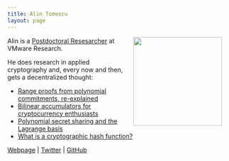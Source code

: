 ```yaml
---
title: Alin Tomescu
layout: page
---
```


<img align="right" height="200" src="../img/alin.png" hspace="20"> 

Alin is a [Postdoctoral Resesarcher](https://research.vmware.com/researchers/alin-tomescu) at VMware Research.

He does research in applied cryptography and, every now and then, gets a decentralized thought:

 - [Range proofs from polynomial commitments, re-explained](/2020-03-02-range-proofs-from-polynomial-commitments-reexplained/)
 - [Bilinear accumulators for cryptocurrency enthusiasts](/2020-04-01-bilinear-accumulators-for-cryptocurrency/)
 - [Polynomial secret sharing and the Lagrange basis](/2020-07-17-polynomial-secret-sharing-and-the-lagrange-basis/)
 - [What is a cryptographic hash function?](/2020-08-28-what-is-a-cryptographic-hash-function/)

[Webpage](https://alinush.github.io) \| [Twitter](https://twitter.com/alinush407) \| [GitHub](https://github.com/alinush)
